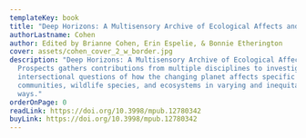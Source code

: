 ```yaml
---
templateKey: book
title: "Deep Horizons: A Multisensory Archive of Ecological Affects and Prospects"
authorLastname: Cohen
author: Edited by Brianne Cohen, Erin Espelie, & Bonnie Etherington
cover: assets/cohen_cover_2_w_border.jpg
description: "Deep Horizons: A Multisensory Archive of Ecological Affects and
  Prospects gathers contributions from multiple disciplines to investigate
  intersectional questions of how the changing planet affects specific peoples,
  communities, wildlife species, and ecosystems in varying and inequitable
  ways."
orderOnPage: 0
readLink: https://doi.org/10.3998/mpub.12780342
buyLink: https://doi.org/10.3998/mpub.12780342
---
```

